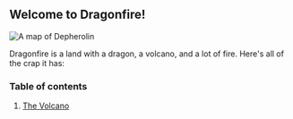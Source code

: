 ## Welcome to Dragonfire! 

![A map of Depherolin](https://cdn.discordapp.com/attachments/774412067653287986/789626817727299604/Depherolin.jpg)

Dragonfire is a land with a dragon, a volcano, and a lot of fire. Here's all of the crap it has:

### Table of contents
1. [The Volcano](places/volcano.md)
